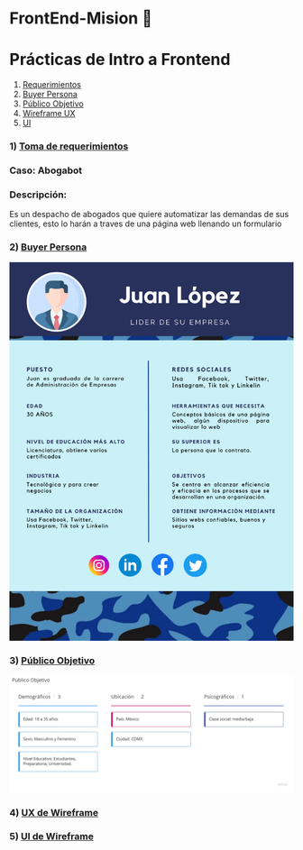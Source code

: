 # FrontEnd-Mision 🚀
# Prácticas de Intro a Frontend

1. [Requerimientos](https://github.com/JoseDelVallee/FrontEnd-Mision/blob/main/Pr%C3%A1ctica1/Requerimientos%20Abogabot.pdf)
2. [Buyer Persona](https://github.com/JoseDelVallee/FrontEnd-Mision/blob/main/Pr%C3%A1ctica1/Buyer%20Persona.png)
3. [Público Objetivo](https://github.com/JoseDelVallee/FrontEnd-Mision/blob/main/Pr%C3%A1ctica1/P%C3%BAblico%20Objetivo.pdf)
4. [Wireframe UX](https://github.com/JoseDelVallee/FrontEnd-Mision/blob/main/Pr%C3%A1ctica1/Wireframe%20UX%20Abogabot.pdf)
5. [UI](https://github.com/JoseDelVallee/FrontEnd-Mision/blob/main/Pr%C3%A1ctica1/UI%20Abogabot.pdf)

### 1) [Toma de requerimientos](https://github.com/JoseDelVallee/FrontEnd-Mision/blob/main/Pr%C3%A1ctica1/Requerimientos%20Abogabot.pdf)

### Caso: Abogabot

### Descripción:

Es un despacho de abogados que quiere automatizar las demandas de sus clientes, esto lo harán a traves de una página web llenando un formulario

### 2) [Buyer Persona](https://github.com/JoseDelVallee/FrontEnd-Mision/blob/main/Pr%C3%A1ctica1/Buyer%20Persona.png)

![](Imágenes/Buyer_Persona.png)

### 3) [Público Objetivo](https://github.com/JoseDelVallee/FrontEnd-Mision/blob/main/Pr%C3%A1ctica1/P%C3%BAblico%20Objetivo.pdf)

![](Imágenes/Público_Objetivo.jpg)

### 4) [UX de Wireframe](https://github.com/JoseDelVallee/FrontEnd-Mision/blob/main/Pr%C3%A1ctica1/Wireframe%20UX%20Abogabot.pdf)



### 5) [UI de Wireframe](https://github.com/JoseDelVallee/FrontEnd-Mision/blob/main/Pr%C3%A1ctica1/UI%20Abogabot.pdf)

